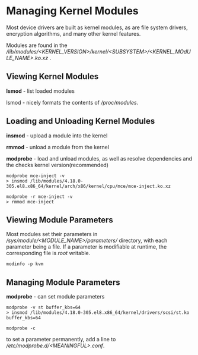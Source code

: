 # Managing Kernel Modules

Most device drivers are built as kernel modules, as are file system drivers, encryption algorithms, and many other kernel features.

Modules are found in the */lib/modules/\<KERNEL_VERSION\>/kernel/\<SUBSYSTEM\>/\<KERNEL_MOdULE_NAME\>.ko.xz* .


## Viewing Kernel Modules

**lsmod** - list loaded modules

lsmod - nicely formats the contents of */proc/modules*.


## Loading and Unloading Kernel Modules

**insmod** - upload a module into the kernel

**rmmod** - unload a module from the kernel

**modprobe** - load and unload modules, as well as resolve dependencies and the checks kernel version(recommended)

```
modprobe mce-inject -v
> insmod /lib/modules/4.18.0-305.el8.x86_64/kernel/arch/x86/kernel/cpu/mce/mce-inject.ko.xz

modprobe -r mce-inject -v
> rmmod mce-inject
```

## Viewing Module Parameters

Most modules set their parameters in */sys/module/\<MODULE_NAME\>/parameters/* directory, with each parameter being a file. If a parameter is modifiable at runtime, the corresponding file is *root* writable.

```
modinfo -p kvm

```

## Managing Module Parameters

**modprobe** - can set module parameters

```
modprobe -v st buffer_kbs=64
> insmod /lib/modules/4.18.0-305.el8.x86_64/kernel/drivers/scsi/st.ko buffer_kbs=64

modprobe -c
```

to set a parameter permanently, add a line to */etc/modprobe.d/\<MEANINGFUL\>.conf*.

```